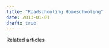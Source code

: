```yaml
---
title: "Roadschooling Homeschooling"
date: 2013-01-01
draft: true
---
```


  
  
  
  
  
  

<!--more-->  

Related articles

